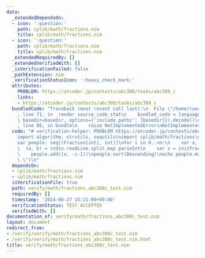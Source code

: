 ```yaml
---
data:
  _extendedDependsOn:
  - icon: ':question:'
    path: cplib/math/fractions.nim
    title: cplib/math/fractions.nim
  - icon: ':question:'
    path: cplib/math/fractions.nim
    title: cplib/math/fractions.nim
  _extendedRequiredBy: []
  _extendedVerifiedWith: []
  _isVerificationFailed: false
  _pathExtension: nim
  _verificationStatusIcon: ':heavy_check_mark:'
  attributes:
    PROBLEM: https://atcoder.jp/contests/abc308/tasks/abc308_c
    links:
    - https://atcoder.jp/contests/abc308/tasks/abc308_c
  bundledCode: "Traceback (most recent call last):\n  File \"/home/runner/.local/lib/python3.10/site-packages/onlinejudge_verify/documentation/build.py\"\
    , line 71, in _render_source_code_stat\n    bundled_code = language.bundle(stat.path,\
    \ basedir=basedir, options={'include_paths': [basedir]}).decode()\n  File \"/home/runner/.local/lib/python3.10/site-packages/onlinejudge_verify/languages/nim.py\"\
    , line 86, in bundle\n    raise NotImplementedError\nNotImplementedError\n"
  code: "# verification-helper: PROBLEM https://atcoder.jp/contests/abc308/tasks/abc308_c\n\
    import algorithm, strutils, sequtils\nimport cplib/math/fractions\n\nvar n = stdin.readLine.parseint\n\
    var people: seq[(Fraction[int], int)]\nfor i in 0..<n:\n    var a, b: int\n  \
    \  (a, b) = stdin.readLine.split.map parseInt\n    var x = initFraction(a, a+b)\n\
    \    people.add((x, -i-1))\npeople.sort(Descending)\necho people.mapit(-it[1]).join(\"\
    \ \")\n"
  dependsOn:
  - cplib/math/fractions.nim
  - cplib/math/fractions.nim
  isVerificationFile: true
  path: verify/math/fractions_abc308c_test.nim
  requiredBy: []
  timestamp: '2024-06-27 15:21:09+09:00'
  verificationStatus: TEST_ACCEPTED
  verifiedWith: []
documentation_of: verify/math/fractions_abc308c_test.nim
layout: document
redirect_from:
- /verify/verify/math/fractions_abc308c_test.nim
- /verify/verify/math/fractions_abc308c_test.nim.html
title: verify/math/fractions_abc308c_test.nim
---
```

